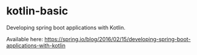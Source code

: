 # kotlin-basic

Developing spring boot applications with Kotlin.

Available here: https://spring.io/blog/2016/02/15/developing-spring-boot-applications-with-kotlin
